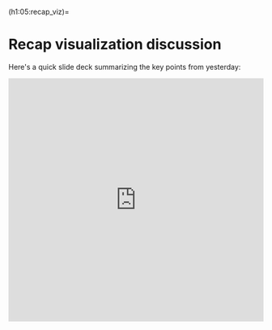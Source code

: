 (h1:05:recap_viz)=
# Recap visualization discussion

Here's a quick slide deck summarizing the key points from yesterday:

<iframe src="https://docs.google.com/presentation/d/e/2PACX-1vRS6OpnIn6yadepX0PuNlC8w-jn7tAI4Hb3qb2xBmdeUXPpBDrszRTjG4edRoDooKXXa2PG2B43E1VS/embed?start=false&loop=false&delayms=3000" frameborder="0" width="100%" height="480" allowfullscreen="true" mozallowfullscreen="true" webkitallowfullscreen="true"></iframe>

